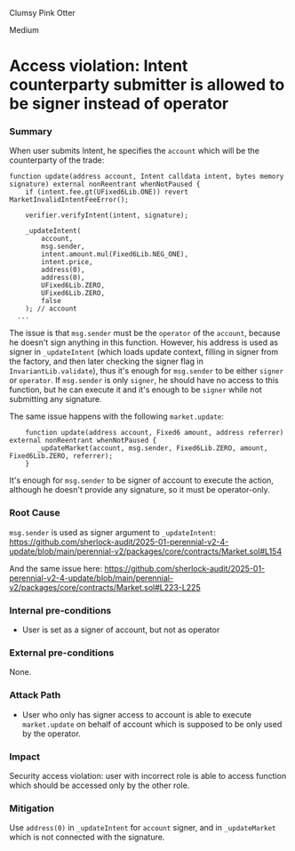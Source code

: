 Clumsy Pink Otter

Medium

# Access violation: Intent counterparty submitter is allowed to be signer instead of operator

### Summary

When user submits Intent, he specifies the `account` which will be the counterparty of the trade:
```solidity
function update(address account, Intent calldata intent, bytes memory signature) external nonReentrant whenNotPaused {
    if (intent.fee.gt(UFixed6Lib.ONE)) revert MarketInvalidIntentFeeError();

    verifier.verifyIntent(intent, signature);

    _updateIntent(
        account,
        msg.sender,
        intent.amount.mul(Fixed6Lib.NEG_ONE),
        intent.price,
        address(0),
        address(0),
        UFixed6Lib.ZERO,
        UFixed6Lib.ZERO,
        false
    ); // account
  ...
```

The issue is that `msg.sender` must be the `operator` of the `account`, because he doesn't sign anything in this function. However, his address is used as signer in `_updateIntent` (which loads update context, filling in signer from the factory, and then later checking the signer flag in `InvariantLib.validate`), thus it's enough for `msg.sender` to be either `signer` or `operator`. If `msg.sender` is only `signer`, he should have no access to this function, but he can execute it and it's enough to be `signer` while not submitting any signature.

The same issue happens with the following `market.update`:
```solidity
    function update(address account, Fixed6 amount, address referrer) external nonReentrant whenNotPaused {
       _updateMarket(account, msg.sender, Fixed6Lib.ZERO, amount, Fixed6Lib.ZERO, referrer);
    }
```
It's enough for `msg.sender` to be signer of account to execute the action, although he doesn't provide any signature, so it must be operator-only.

### Root Cause

`msg.sender` is used as signer argument to `_updateIntent`:
https://github.com/sherlock-audit/2025-01-perennial-v2-4-update/blob/main/perennial-v2/packages/core/contracts/Market.sol#L154

And the same issue here:
https://github.com/sherlock-audit/2025-01-perennial-v2-4-update/blob/main/perennial-v2/packages/core/contracts/Market.sol#L223-L225

### Internal pre-conditions

- User is set as a signer of account, but not as operator

### External pre-conditions

None.

### Attack Path

- User who only has signer access to account is able to execute `market.update` on behalf of account which is supposed to be only used by the operator.

### Impact

Security access violation: user with incorrect role is able to access function which should be accessed only by the other role.

### Mitigation

Use `address(0)` in `_updateIntent` for `account` signer, and in `_updateMarket` which is not connected with the signature.